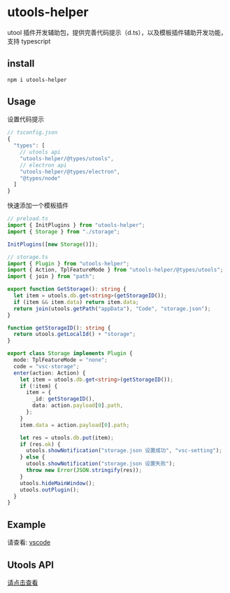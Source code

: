 # utools-helper

utool 插件开发辅助包，提供完善代码提示（d.ts），以及模板插件辅助开发功能，支持 typescript

## install

```bash
npm i utools-helper
```

## Usage

设置代码提示

```js
// tsconfig.json
{
  "types": [
    // utools api
    "utools-helper/@types/utools",
    // electron api
    "utools-helper/@types/electron",
    "@types/node"
  ]
}
```

快速添加一个模板插件

```typescript
// preload.ts
import { InitPlugins } from "utools-helper";
import { Storage } from "./storage";

InitPlugins([new Storage()]);

// storage.ts
import { Plugin } from "utools-helper";
import { Action, TplFeatureMode } from "utools-helper/@types/utools";
import { join } from "path";

export function GetStorage(): string {
  let item = utools.db.get<string>(getStorageID());
  if (item && item.data) return item.data;
  return join(utools.getPath("appData"), "Code", "storage.json");
}

function getStorageID(): string {
  return utools.getLocalId() + "storage";
}

export class Storage implements Plugin {
  mode: TplFeatureMode = "none";
  code = "vsc-storage";
  enter(action: Action) {
    let item = utools.db.get<string>(getStorageID());
    if (!item) {
      item = {
        _id: getStorageID(),
        data: action.payload[0].path,
      };
    }
    item.data = action.payload[0].path;

    let res = utools.db.put(item);
    if (res.ok) {
      utools.showNotification("storage.json 设置成功", "vsc-setting");
    } else {
      utools.showNotification("storage.json 设置失败");
      throw new Error(JSON.stringify(res));
    }
    utools.hideMainWindow();
    utools.outPlugin();
  }
}
```

## Example

请查看: [vscode](https://github.com/mohuishou/utools/tree/master/plugins/vscode)

## Utools API

[请点击查看](https://github.com/mohuishou/utools/blob/master/helper/%40types/utools.d.ts)
